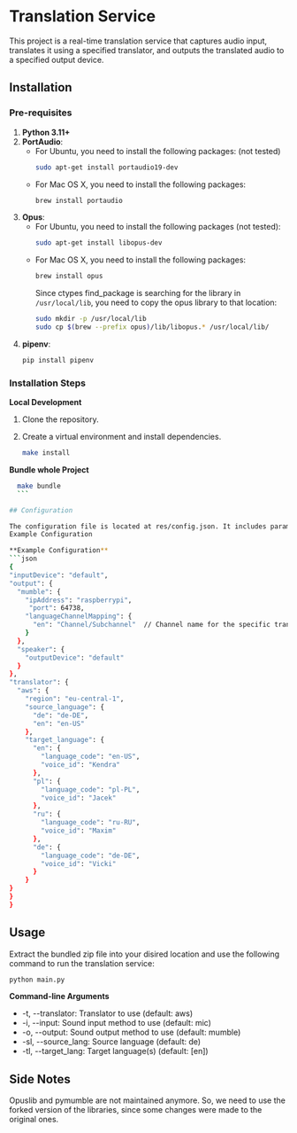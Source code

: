# Translation Service

This project is a real-time translation service that captures audio input, translates it using a specified translator, and outputs the translated audio to a specified output device.

## Installation

### Pre-requisites

1. **Python 3.11+**
2. **PortAudio**:
    - For Ubuntu, you need to install the following packages: (not tested)
        ```bash
        sudo apt-get install portaudio19-dev
        ```
    - For Mac OS X, you need to install the following packages:
        ```bash
        brew install portaudio
        ```
3. **Opus**:
    - For Ubuntu, you need to install the following packages (not tested):
        ```bash
        sudo apt-get install libopus-dev
        ```
    - For Mac OS X, you need to install the following packages:
        ```bash
        brew install opus
        ```
      Since ctypes find_package is searching for the library in `/usr/local/lib`, 
      you need to copy the opus library to that location:
      ```bash
      sudo mkdir -p /usr/local/lib
      sudo cp $(brew --prefix opus)/lib/libopus.* /usr/local/lib/
      ```
3. **pipenv**:
    ```bash
    pip install pipenv
    ```

### Installation Steps

**Local Development**

1. Clone the repository.

2. Create a virtual environment and install dependencies.
    ```sh
    make install
    ```

**Bundle whole Project**
  ```sh
    make bundle
    ```

## Configuration

The configuration file is located at res/config.json. It includes parameters for the translator, input, and output devices.
Example Configuration

**Example Configuration**
```json
{
  "inputDevice": "default",
  "output": {
    "mumble": {
      "ipAddress": "raspberrypi",
       "port": 64738,
      "languageChannelMapping": {
        "en": "Channel/Subchannel"  // Channel name for the specific translation
      }
    },
    "speaker": {
      "outputDevice": "default"
    }
  },
  "translator": {
    "aws": {
      "region": "eu-central-1",
      "source_language": {
        "de": "de-DE",
        "en": "en-US"
      },
      "target_language": {
        "en": {
          "language_code": "en-US",
          "voice_id": "Kendra"
        },
        "pl": {
          "language_code": "pl-PL",
          "voice_id": "Jacek"
        },
        "ru": {
          "language_code": "ru-RU",
          "voice_id": "Maxim"
        },
        "de": {
          "language_code": "de-DE",
          "voice_id": "Vicki"
        }
      }
  }
  }
}
```

## Usage
Extract the bundled zip file into your disired location and
use the following command to run the translation service:
```sh
python main.py 
```

**Command-line Arguments**
- -t, --translator: Translator to use (default: aws)
- -i, --input: Sound input method to use (default: mic)
- -o, --output: Sound output method to use (default: mumble)
- -sl, --source_lang: Source language (default: de)
- -tl, --target_lang: Target language(s) (default: [en])



## Side Notes
Opuslib and pymumble are not maintained anymore.
So, we need to use the forked version of the libraries, 
since some changes were made to the original ones.